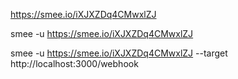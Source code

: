 https://smee.io/iXJXZDq4CMwxlZJ

smee -u https://smee.io/iXJXZDq4CMwxlZJ

smee -u https://smee.io/iXJXZDq4CMwxlZJ --target http://localhost:3000/webhook
